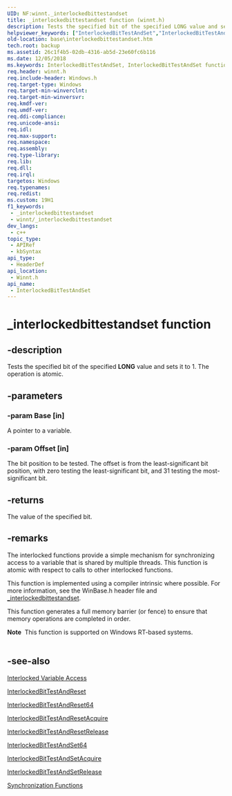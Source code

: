 ```yaml
---
UID: NF:winnt._interlockedbittestandset
title: _interlockedbittestandset function (winnt.h)
description: Tests the specified bit of the specified LONG value and sets it to 1. The operation is atomic.
helpviewer_keywords: ["InterlockedBitTestAndSet","InterlockedBitTestAndSet function","_interlockedbittestandset","base.interlockedbittestandset","winnt/InterlockedBitTestAndSet"]
old-location: base\interlockedbittestandset.htm
tech.root: backup
ms.assetid: 26c1f4b5-02db-4316-ab5d-23e60fc6b116
ms.date: 12/05/2018
ms.keywords: InterlockedBitTestAndSet, InterlockedBitTestAndSet function, _interlockedbittestandset, base.interlockedbittestandset, winnt/InterlockedBitTestAndSet
req.header: winnt.h
req.include-header: Windows.h
req.target-type: Windows
req.target-min-winverclnt: 
req.target-min-winversvr: 
req.kmdf-ver: 
req.umdf-ver: 
req.ddi-compliance: 
req.unicode-ansi: 
req.idl: 
req.max-support: 
req.namespace: 
req.assembly: 
req.type-library: 
req.lib: 
req.dll: 
req.irql: 
targetos: Windows
req.typenames: 
req.redist: 
ms.custom: 19H1
f1_keywords:
 - _interlockedbittestandset
 - winnt/_interlockedbittestandset
dev_langs:
 - c++
topic_type:
 - APIRef
 - kbSyntax
api_type:
 - HeaderDef
api_location:
 - Winnt.h
api_name:
 - InterlockedBitTestAndSet
---
```


# _interlockedbittestandset function


## -description

Tests the specified bit of the specified <b>LONG</b> value and sets it to 1. The operation is atomic.

## -parameters

### -param Base [in]

A pointer to a variable.

### -param Offset [in]

The bit position to be tested. The offset is from the least-significant bit position, with zero testing the least-significant bit, and 31 testing the most-significant bit.

## -returns

The value of the specified bit.

## -remarks

The interlocked functions provide a simple mechanism for synchronizing access to a variable that is shared by multiple threads. This function is atomic with respect to calls to other interlocked functions.

This function is implemented using a compiler intrinsic where possible. For more information, see the WinBase.h header file and <a href="/previous-versions/646k06sz(v=vs.85)">_interlockedbittestandset</a>.

This function  generates a full memory barrier (or fence) to ensure that memory operations are completed in order.

<div class="alert"><b>Note</b>  This function is supported on Windows RT-based systems.</div>
<div> </div>

## -see-also

<a href="/windows/desktop/Sync/interlocked-variable-access">Interlocked Variable Access</a>



<a href="/windows/win32/api/winnt/nf-winnt-_interlockedbittestandreset">InterlockedBitTestAndReset</a>



<a href="/windows/win32/api/winnt/nf-winnt-_interlockedbittestandreset64">InterlockedBitTestAndReset64</a>



<a href="/previous-versions/windows/desktop/legacy/hh972636(v=vs.85)">InterlockedBitTestAndResetAcquire</a>



<a href="/previous-versions/windows/desktop/legacy/hh972637(v=vs.85)">InterlockedBitTestAndResetRelease</a>



<a href="/windows/win32/api/winnt/nf-winnt-_interlockedbittestandset64">InterlockedBitTestAndSet64</a>



<a href="/previous-versions/windows/desktop/legacy/hh972638(v=vs.85)">InterlockedBitTestAndSetAcquire</a>



<a href="/previous-versions/windows/desktop/legacy/hh972639(v=vs.85)">InterlockedBitTestAndSetRelease</a>



<a href="/windows/desktop/Sync/synchronization-functions">Synchronization Functions</a>
